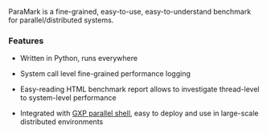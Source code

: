 ParaMark is a fine-grained, easy-to-use, easy-to-understand benchmark for parallel/distributed systems.

### Features ###

  * Written in Python, runs everywhere

  * System call level fine-grained performance logging

  * Easy-reading HTML benchmark report allows to investigate thread-level to system-level performance

  * Integrated with [GXP parallel shell](http://www.logos.ic.i.u-tokyo.ac.jp/gxp/), easy to deploy and use in large-scale distributed environments